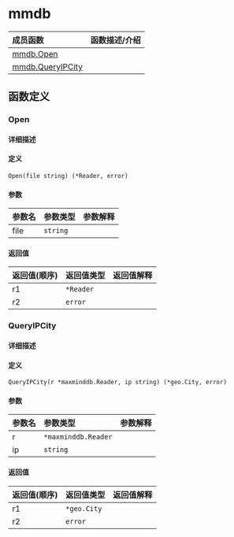 # mmdb

|成员函数|函数描述/介绍|
|:------|:--------|
| [mmdb.Open](#open) ||
| [mmdb.QueryIPCity](#queryipcity) ||


## 函数定义
### Open

#### 详细描述


#### 定义

`Open(file string) (*Reader, error)`

#### 参数
|参数名|参数类型|参数解释|
|:-----------|:---------- |:-----------|
| file | `string` |   |

#### 返回值
|返回值(顺序)|返回值类型|返回值解释|
|:-----------|:---------- |:-----------|
| r1 | `*Reader` |   |
| r2 | `error` |   |


### QueryIPCity

#### 详细描述


#### 定义

`QueryIPCity(r *maxminddb.Reader, ip string) (*geo.City, error)`

#### 参数
|参数名|参数类型|参数解释|
|:-----------|:---------- |:-----------|
| r | `*maxminddb.Reader` |   |
| ip | `string` |   |

#### 返回值
|返回值(顺序)|返回值类型|返回值解释|
|:-----------|:---------- |:-----------|
| r1 | `*geo.City` |   |
| r2 | `error` |   |


